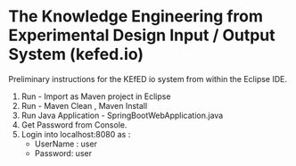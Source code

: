 # The Knowledge Engineering from Experimental Design Input / Output System (kefed.io)

Preliminary instructions for the KEfED io system from within the Eclipse IDE. 

1. Run - Import as Maven project in Eclipse
2. Run - Maven Clean , Maven Install
3. Run Java Application - SpringBootWebApplication.java
4. Get Password from Console.
5. Login into localhost:8080 as :
    * UserName : user
    * Password: user

